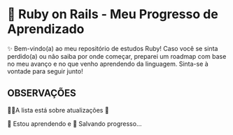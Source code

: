 
# 📖 Ruby on Rails - Meu Progresso de Aprendizado

✨ Bem-vindo(a) ao meu repositório de estudos Ruby!
Caso você se sinta perdido(a) ou não saiba por onde começar, preparei um roadmap com base no meu avanço e no que venho aprendendo da linguagem. Sinta-se à vontade para seguir junto!


## OBSERVAÇÕES
👩‍💻A lista está sobre atualizações 🔄

🧠 Estou aprendendo e 💾 Salvando progresso...



